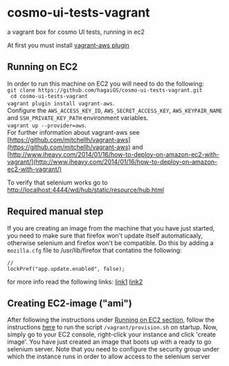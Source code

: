 cosmo-ui-tests-vagrant
======================

a vagrant box for cosmo UI tests, running in ec2  
  
At first you must install [vagrant-aws plugin](https://github.com/mitchellh/vagrant-aws)

Running on EC2
--------------
In order to run this machine on EC2 you will need to do the following:  
```git clone https://github.com/hagaiGS/cosmo-ui-tests-vagrant.git```  
``` cd cosmo-ui-tests-vagrant```  
```vagrant plugin install vagrant-aws```.  
Configure the ```AWS_ACCESS_KEY_ID```, ```AWS_SECRET_ACCESS_KEY```, ```AWS_KEYPAIR_NAME``` and ```SSH_PRIVATE_KEY_PATH``` environment variables.  
```vagrant up --provider=aws```.  
For further information about vagrant-aws see [https://github.com/mitchellh/vagrant-aws](https://github.com/mitchellh/vagrant-aws) and [http://www.iheavy.com/2014/01/16/how-to-deploy-on-amazon-ec2-with-vagrant/](http://www.iheavy.com/2014/01/16/how-to-deploy-on-amazon-ec2-with-vagrant/)  

To verify that selenium works go to [http://localhost:4444/wd/hub/static/resource/hub.html](http://localhost:4444/wd/hub/static/resource/hub.html)  

Required manual step
--------------------
If you are creating an image from the machine that you have just started, you need to make sure that firefox won't update itself automaticaaly, otherwise selenium and firefox won't be compatible.
Do this by adding a ```mozilla.cfg``` file to /usr/lib/firefox that contatins the following:  
```
//
lockPref("app.update.enabled", false);
```
for more info read the following links: [link1](http://forums.mozillazine.org/viewtopic.php?f=38&t=555328) [link2](http://kb.mozillazine.org/Locking_preferences)

Creating EC2-image ("ami")
--------------------------
After following the instructions under [Running on EC2 section](https://github.com/hagaiGS/cosmo-ui-tests-vagrant#running-on-ec2), follow the instructions [here](http://www.cyberciti.biz/tips/linux-how-to-run-a-command-when-boots-up.html) to run the script ```/vagrant/provision.sh``` on startup. Now, simply go to your EC2 console, right-click your instance and click 'create image'.
You have just created an image that boots up with a ready to go selenium server.
Note that you need to configure the security group under which the instance runs in order to allow access to the selenium server
